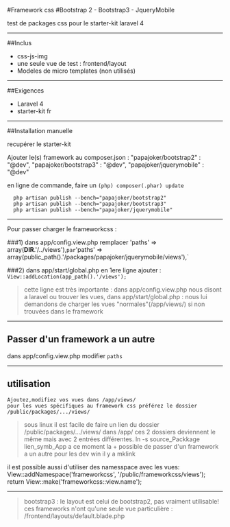 #Framework css
#Bootstrap 2 - Bootstrap3 - JqueryMobile

test de packages css pour le starter-kit laravel 4


-----

##Inclus

* css-js-img
* une seule vue de test : frontend/layout
* Modeles de micro templates (non utilisés)


-----

##Exigences
- Laravel 4
- starter-kit fr

-----

##Installation manuelle

recupérer le starter-kit

Ajouter le(s) framework au composer.json :
  "papajoker/bootstrap2" : "@dev",
  "papajoker/bootstrap3" : "@dev",
  "papajoker/jquerymobile" : "@dev"

en ligne de commande, faire un `(php) composer(.phar) update`

      php artisan publish --bench="papajoker/bootstrap2"
      php artisan publish --bench="papajoker/bootstrap3"
      php artisan publish --bench="papajoker/jquerymobile"

-----

Pour passer charger le frameworkcss  :

###1) dans app/config.view.php
 remplacer 'paths' => array(__DIR__.'/../views'),`
 par `'paths' => array(public_path().'/packages/papajoker/jquerymobile/views'),`

###2) dans app/start/global.php
en 1ere ligne ajouter :
`View::addLocation(app_path().'/views');`

>cette ligne est très importante :
>dans app/config.view.php nous disont a laravel ou trouver les vues,
>dans app/start/global.php :
>nous lui demandons de charger les vues "normales"(/app/views/) si non trouvées dans le framework

-----

## Passer d'un framework a un autre

dans app/config.view.php
modifier `paths`

-----

## utilisation
    Ajoutez,modifiez vos vues dans /app/views/
    pour les vues spécifiques au framework css préférez le dossier /public/packages/.../views/
    
>sous linux il est facile de faire un lien du dossier /public/packages/.../views/ dans /app/ ces 2 dossiers deviennent le même mais avec 2 entrées différentes.
> ln -s source_Packkage lien_symb_App a ce moment la + possible de passer d'un framework a un autre
> pour les dev win il y a mklink

il est possible aussi d'utiliser des namesspace avec les vues:
    View::addNamespace('frameworkcss', '/public/frameworkcss/views');
    return View::make('frameworkcss::view.name');

-----

> bootstrap3 : le layout est celui de bootstrap2, pas vraiment utilisable!
> ces frameworks n'ont qu'une seule vue particulière : /frontend/layouts/default.blade.php